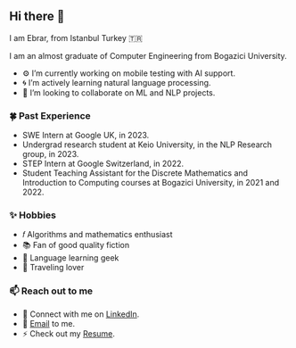 ## Hi there 👋

I am Ebrar, from Istanbul Turkey 🇹🇷

I am an almost graduate of Computer Engineering from Bogazici University. 

- ⚙️ I’m currently working on mobile testing with AI support.
- 🌀 I’m actively learning natural language processing. 
- 👯 I’m looking to collaborate on ML and NLP projects.

### 🍀 Past Experience
- SWE Intern at Google UK, in 2023.
- Undergrad research student at Keio University, in the NLP Research group, in 2023.
- STEP Intern at Google Switzerland, in 2022.
- Student Teaching Assistant for the Discrete Mathematics and Introduction to Computing courses at Bogazici University, in 2021 and 2022.

### ✨ Hobbies
- 𝑓  Algorithms and mathematics enthusiast
- 📚 Fan of good quality fiction
- 💬 Language learning geek
- 🧳 Traveling lover

### 📫 Reach out to me
- 👔 Connect with me on [LinkedIn](https://www.linkedin.com/in/ebrarkiziloglu/).
- 📧 [Email](ebrarkiziloglu@gmail.com) to me.
- ⚡ Check out my [Resume](https://drive.google.com/file/d/1LeIUgnr4_qD2vjT8xFguAarW_N5dExt9/view?usp=sharing).
